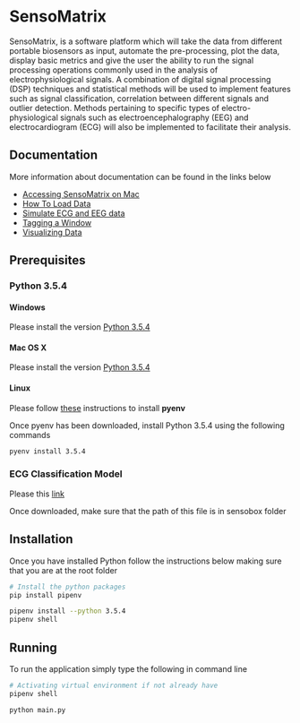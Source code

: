 # SensoMatrix

SensoMatrix, is a software platform which will take the data from different portable biosensors as input, automate the pre-processing, plot the data, display basic metrics and give the user the ability to run the signal processing operations commonly used in the analysis of electrophysiological signals. A combination of digital signal processing (DSP) techniques and statistical methods will be used to implement features such as signal classification, correlation between different signals and outlier detection. Methods pertaining to specific types of electro-physiological signals such as electroencephalography (EEG) and electrocardiogram (ECG) will also be implemented to facilitate their analysis.

## Documentation
More information about documentation can be found in the links below

-  [Accessing SensoMatrix on Mac](https://sensomatrix.readthedocs.io/en/latest/testing.html)
-  [How To Load Data](https://sensomatrix.readthedocs.io/en/latest/loadFile.html)
-  [Simulate ECG and EEG data](https://sensomatrix.readthedocs.io/en/latest/loadFile.html)
-  [Tagging a Window](https://sensomatrix.readthedocs.io/en/latest/tagging.html)
-  [Visualizing Data](https://sensomatrix.readthedocs.io/en/latest/visualization.html)

## Prerequisites

### Python 3.5.4

#### Windows
Please install the version [Python 3.5.4](https://www.python.org/downloads/windows/)

#### Mac OS X
Please install the version [Python 3.5.4](https://www.python.org/downloads/mac-osx/)

#### Linux
Please follow [these](https://github.com/pyenv/pyenv-installer) instructions to install **pyenv**

Once pyenv has been downloaded, install Python 3.5.4 using the following commands
```bash
pyenv install 3.5.4
```

### ECG Classification Model
Please this [link](https://drive.google.com/open?id=1GcKqrWzMDVoEnCCxFmA8SPq_rGzPrij1)

Once downloaded, make sure that the path of this file is in sensobox folder


## Installation
Once you have installed Python follow the instructions below making sure that you are at the root folder
```bash
# Install the python packages
pip install pipenv

pipenv install --python 3.5.4
pipenv shell
```

## Running
To run the application simply type the following in command line
```bash
# Activating virtual environment if not already have
pipenv shell

python main.py
```
